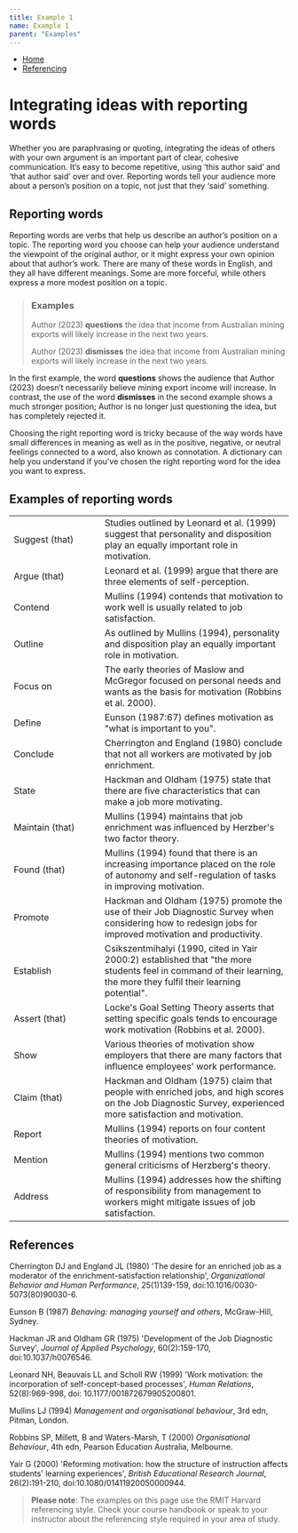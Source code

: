 ```yaml
---
title: Example 1
name: Example 1
parent: "Examples"
---
```

<nav aria-label="breadcrumbs">
    <ul class="breadcrumbs">
        <li><a href="/dewey-design/">Home</a></li>
        <li><a href="">Referencing</a></li>
    </ul>
</nav>
<h1 class="margin-top-zero">Integrating ideas with reporting words</h1>
<p class="lead">Whether you are paraphrasing or quoting, integrating the ideas of others with your own argument is an important part of clear, cohesive communication. It’s easy to become repetitive, using ‘this author said’ and ‘that author said’ over and over. Reporting words tell your audience more about a person’s position on a topic, not just that they ‘said’ something.</p>
<h2>Reporting words</h2>
<p>Reporting words are verbs that help us describe an author’s position on a topic. The reporting word you choose can help your audience understand the viewpoint of the original author, or it might express your own opinion about that author’s work. There are many of these words in English, and they all have different meanings. Some are more forceful, while others express a more modest position on a topic.</p>
<blockquote>
	<div class="content">
		<h3 class="h4">Examples</h3>
		<p>Author (2023) <strong>questions</strong> the idea that income from Australian mining exports will likely increase in the next two years.</p>
		<p>Author (2023) <strong>dismisses</strong> the idea that income from Australian mining exports will likely increase in the next two years.</p>
	</div>
</blockquote>
<p>In the first example, the word <strong>questions</strong> shows the audience that Author (2023) doesn’t necessarily believe mining export income will increase. In contrast, the use of the word <strong>dismisses</strong> in the second example shows a much stronger position; Author is no longer just questioning the idea, but has completely rejected it.</p>
<p>Choosing the right reporting word is tricky because of the way words have small differences in meaning as well as in the positive, negative, or neutral feelings connected to a word, also known as connotation. A dictionary can help you understand if you’ve chosen the right reporting word for the idea you want to express.</p>
<h2>Examples of reporting words</h2>
<div class="table-responsive">
	<table class="table-striped">
		<tbody><tr>
			<td style="width: 148px;">Suggest (that)</td>
			<td>Studies outlined by Leonard et al. (1999) suggest that personality and disposition play an equally important role in motivation.</td>
		</tr>
			<tr>
			<td>Argue (that)</td>
			<td>Leonard et al. (1999) argue that there are three elements of self-perception.</td>
		</tr>
		<tr>
			<td>Contend</td>
			<td>Mullins (1994) contends that motivation to work well is usually related to job satisfaction.</td>
		</tr>
		<tr>
			<td>Outline</td>
			<td>As outlined by Mullins (1994), personality and disposition play an equally important role in motivation.</td>
		</tr>
		<tr>
			<td>Focus on</td>
			<td>The early theories of Maslow and McGregor focused on personal needs and wants as the basis for motivation (Robbins et al. 2000).</td>
		</tr>
		<tr>
			<td>Define</td>
			<td>Eunson (1987:67) defines motivation as "what is important to you".</td>
		</tr>
		<tr>
			<td>Conclude</td>
			<td>Cherrington and England&nbsp;(1980) conclude that not all workers are motivated by job enrichment.</td>
		</tr>
		<tr>
			<td>State</td>
			<td>Hackman and Oldham (1975) state that there are five characteristics that can make a job more motivating.</td>
		</tr>
		<tr>
			<td>Maintain (that)</td>
			<td>Mullins (1994) maintains that job enrichment was influenced by Herzber's two factor theory.</td>
		</tr>
		<tr>
			<td>Found (that)</td>
			<td>Mullins (1994) found that there is an increasing importance placed on the role of autonomy and self-regulation of tasks in improving motivation.</td>
		</tr>
		<tr>
			<td>Promote</td>
			<td>Hackman and Oldham (1975) promote the use of their Job Diagnostic Survey when considering how to redesign jobs for improved motivation and productivity.</td>
		</tr>
		<tr>
			<td>Establish</td>
			<td>Csikszentmihalyi (1990, cited in Yair 2000:2) established that "the more students feel in command of their learning, the more they fulfil their learning potential".</td>
		</tr>
		<tr>
			<td>Assert (that)</td>
			<td>Locke's Goal Setting Theory asserts that setting specific goals tends to encourage work motivation (Robbins et al. 2000).</td>
		</tr>
		<tr>
			<td>Show</td>
			<td>Various theories of motivation show employers that there are many factors that influence employees' work performance.</td>
		</tr>
		<tr>
			<td>Claim (that)</td>
			<td>Hackman and Oldham (1975) claim that people with enriched jobs, and high scores on the Job Diagnostic Survey, experienced more satisfaction and motivation.</td>
		</tr>
		<tr>
			<td>Report</td>
			<td>Mullins (1994) reports on four content theories of motivation.</td>
		</tr>
		<tr>
			<td>Mention</td>
			<td>Mullins (1994) mentions two common general criticisms of Herzberg's theory.</td>
		</tr>
		<tr>
			<td>Address</td>
			<td>Mullins (1994) addresses how the shifting of responsibility from management to workers might mitigate issues of job satisfaction.</td>
		</tr>
	</tbody></table>
</div>
<h2>References</h2>
<p class="small">Cherrington DJ and England JL (1980) 'The desire for an enriched job as a moderator of the enrichment-satisfaction relationship', <em>Organizational Behavior and Human Performance</em>, 25(1)139-159, doi:10.1016/0030-5073(80)90030-6.</p>
<p class="small">Eunson B (1987) <em>Behaving: managing yourself and others</em>, McGraw-Hill, Sydney.</p>
<p class="small">Hackman JR and Oldham GR (1975) 'Development of the Job Diagnostic Survey', <em>Journal of Applied Psychology</em>, 60(2):159-170, doi:10.1037/h0076546.</p>
<p class="small">Leonard NH, Beauvais LL and Scholl RW (1999) 'Work motivation: the incorporation of self-concept-based processes', <em>Human Relations</em>, 52(8):969-998, doi: 10.1177/001872679905200801.</p>
<p class="small">Mullins LJ (1994) <em>Management and organisational behaviour</em>, 3rd edn, Pitman, London.</p>
<p class="small">Robbins SP, Millett, B and Waters-Marsh, T (2000) <em>Organisational Behaviour</em>, 4th edn, Pearson Education Australia, Melbourne.</p>
<p class="small">Yair G (2000) 'Reforming motivation: how the structure of instruction affects students' learning experiences', <em>British Educational Research Journal</em>, 26(2):191-210, doi:10.1080/01411920050000944.</p>
<blockquote>
	<div class="content">
		<p><strong>Please note</strong>: The examples on this page use the RMIT Harvard referencing style. Check your course handbook or speak to your instructor about the referencing style required in your area of study.</p>
	</div>
</blockquote>